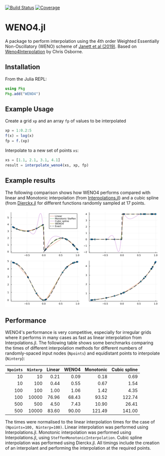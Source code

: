 [![Build Status](https://github.com/tiagopereira/WENO4.jl/actions/workflows/CI.yml/badge.svg?branch=main)](https://github.com/tiagopereira/WENO4.jl/actions/workflows/CI.yml?query=branch%3Amain)
[![Coverage](https://codecov.io/gh/tiagopereira/WENO4.jl/branch/main/graph/badge.svg)](https://codecov.io/gh/tiagopereira/WENO4.jl)


# WENO4.jl

A package to perform interpolation using the 4th order Weighted Essentially Non-Oscillatory (WENO) scheme of [Janett et al (2019)](https://ui.adsabs.harvard.edu/abs/2019A%26A...624A.104J/abstract). Based on [Weno4Interpolation](https://github.com/Goobley/Weno4Interpolation) by Chris Osborne.


## Installation

From the Julia REPL:

```julia
using Pkg
Pkg.add("WENO4")
```


## Example Usage

Create a grid `xp` and an array `fp` of values to be interpolated
```julia
xp = 1:0.2:5
f(x) = log(x)
fp = f.(xp)
```
Interpolate to a new set of points `xs`:
```julia
xs = [1.1, 2.1, 3.1, 4.1]
result = interpolate_weno4(xs, xp, fp)
```

## Example results

The following comparison shows how WENO4 performs compared with linear and Monotonic interpolation (from [Interpolations.jl](https://github.com/JuliaMath/Interpolations.jl)) and a cubic spline (from [Dierckx.jl](https://github.com/kbarbary/Dierckx.jl) for different functions randomly sampled at 17 points.

![interpolation examples](docs/src/assets/comparison_plots.png)

## Performance

WENO4's performance is very competitive, especially for irregular grids where it performs in many cases as fast as linear interpolation from Interpolations.jl. The following table shows some benchmarks comparing the times of different interpolation methods for different numbers of randomly-spaced input nodes (`Npoints`) and equidistant points to interpolate (`Ninterp`):

| `Npoints` | `Ninterp` | Linear | WENO4 | Monotonic | Cubic spline |
|----:|----:|----:|----:|----:|----:|
| 10 | 10 | 0.21 | 0.09 | 0.18 | 0.69 |
| 10 | 100 | 0.44 | 0.55 | 0.67 | 1.54 |
| 100 | 100 | 1.00 | 1.06 | 1.42 | 4.35 |
| 100 | 10000 | 76.96 | 68.43 | 93.52 | 122.74 |
| 500 | 500 | 4.50 | 7.43 | 10.90 | 26.41 |
| 500 | 10000 | 83.60 | 90.00 | 121.49 | 141.00 |

The times were normalised to the linear interpolation times for the case of `(Npoints=100, Ninterp=100)`. Linear interpolation was performed using Interpolations.jl. Monotonic interpolation was performed using Interpolations.jl, using `SteffenMonotonicInterpolation`. Cubic spline interpolation was performed using Dierckx.jl. All timings include the creation of an interpolant and performing the interpolation at the required points. 